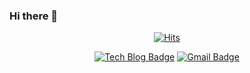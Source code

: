 
### Hi there 👋

<div align=center>
 
[![Hits](https://hits.seeyoufarm.com/api/count/incr/badge.svg?url=https%3A%2F%2Fgithub.com%2Fkreboot&count_bg=%2379C83D&title_bg=%23555555&icon=&icon_color=%23E7E7E7&title=hits&edge_flat=false)](https://hits.seeyoufarm.com)

</div>

<div align=center>

[![Tech Blog Badge](http://img.shields.io/badge/-Tech%20blog-black?style=flat-square&logo=github&link=https://kjh95.tistory.com//)](https://kjh95.tistory.com/)
[![Gmail Badge](https://img.shields.io/badge/Gmail-d14836?style=flat-square&logo=Gmail&logoColor=white&link=mailto:chanel748596@gmail.com)](mailto:chanel748596@gmail.com)

</div>

 



<!--
**kreboot/kreboot** is a ✨ _special_ ✨ repository because its `README.md` (this file) appears on your GitHub profile.

Here are some ideas to get you started:

- 🔭 I’m currently working on ...
- 🌱 I’m currently learning ...
- 👯 I’m looking to collaborate on ...
- 🤔 I’m looking for help with ...
- 💬 Ask me about ...
- 📫 How to reach me: ...
- 😄 Pronouns: ...
- ⚡ Fun fact: ...
-->

